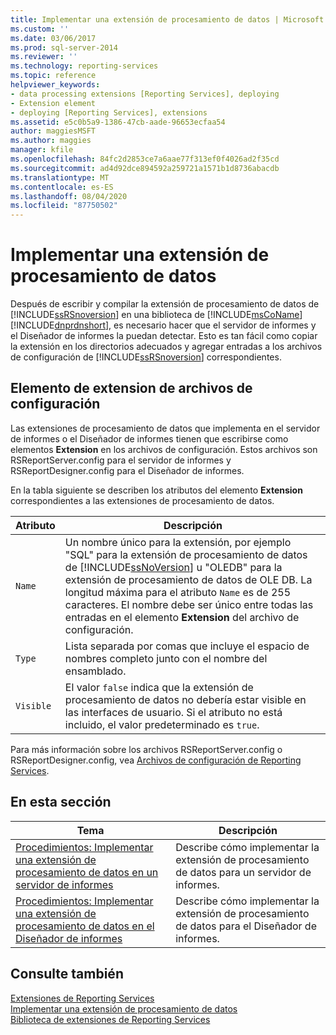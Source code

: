 ```yaml
---
title: Implementar una extensión de procesamiento de datos | Microsoft Docs
ms.custom: ''
ms.date: 03/06/2017
ms.prod: sql-server-2014
ms.reviewer: ''
ms.technology: reporting-services
ms.topic: reference
helpviewer_keywords:
- data processing extensions [Reporting Services], deploying
- Extension element
- deploying [Reporting Services], extensions
ms.assetid: e5c0b5a9-1386-47cb-aade-96653ecfaa54
author: maggiesMSFT
ms.author: maggies
manager: kfile
ms.openlocfilehash: 84fc2d2853ce7a6aae77f313ef0f4026ad2f35cd
ms.sourcegitcommit: ad4d92dce894592a259721a1571b1d8736abacdb
ms.translationtype: MT
ms.contentlocale: es-ES
ms.lasthandoff: 08/04/2020
ms.locfileid: "87750502"
---
```

# <a name="deploying-a-data-processing-extension"></a>Implementar una extensión de procesamiento de datos
  Después de escribir y compilar la extensión de procesamiento de datos de [!INCLUDE[ssRSnoversion](../../../includes/ssrsnoversion-md.md)] en una biblioteca de [!INCLUDE[msCoName](../../../includes/msconame-md.md)] [!INCLUDE[dnprdnshort](../../../includes/dnprdnshort-md.md)], es necesario hacer que el servidor de informes y el Diseñador de informes la puedan detectar. Esto es tan fácil como copiar la extensión en los directorios adecuados y agregar entradas a los archivos de configuración de [!INCLUDE[ssRSnoversion](../../../includes/ssrsnoversion-md.md)] correspondientes.  
  
## <a name="configuration-file-extension-element"></a>Elemento de extension de archivos de configuración  
 Las extensiones de procesamiento de datos que implementa en el servidor de informes o el Diseñador de informes tienen que escribirse como elementos **Extension** en los archivos de configuración. Estos archivos son RSReportServer.config para el servidor de informes y RSReportDesigner.config para el Diseñador de informes.  
  
 En la tabla siguiente se describen los atributos del elemento **Extension** correspondientes a las extensiones de procesamiento de datos.  
  
|Atributo|Descripción|  
|---------------|-----------------|  
|`Name`|Un nombre único para la extensión, por ejemplo "SQL" para la extensión de procesamiento de datos de [!INCLUDE[ssNoVersion](../../../includes/ssnoversion-md.md)] u "OLEDB" para la extensión de procesamiento de datos de OLE DB. La longitud máxima para el atributo `Name` es de 255 caracteres. El nombre debe ser único entre todas las entradas en el elemento **Extension** del archivo de configuración.|  
|`Type`|Lista separada por comas que incluye el espacio de nombres completo junto con el nombre del ensamblado.|  
|`Visible`|El valor `false` indica que la extensión de procesamiento de datos no debería estar visible en las interfaces de usuario. Si el atributo no está incluido, el valor predeterminado es `true`.|  
  
 Para más información sobre los archivos RSReportServer.config o RSReportDesigner.config, vea [Archivos de configuración de Reporting Services](../../report-server/reporting-services-configuration-files.md).  
  
## <a name="in-this-section"></a>En esta sección  
  
|Tema|Descripción|  
|-----------|-----------------|  
|[Procedimientos: Implementar una extensión de procesamiento de datos en un servidor de informes](deploying-a-data-processing-extension-to-a-report-server.md)|Describe cómo implementar la extensión de procesamiento de datos para un servidor de informes.|  
|[Procedimientos: Implementar una extensión de procesamiento de datos en el Diseñador de informes](deploying-a-data-processing-extension-to-report-designer.md)|Describe cómo implementar la extensión de procesamiento de datos para el Diseñador de informes.|  
  
## <a name="see-also"></a>Consulte también  
 [Extensiones de Reporting Services](../reporting-services-extensions.md)   
 [Implementar una extensión de procesamiento de datos](implementing-a-data-processing-extension.md)   
 [Biblioteca de extensiones de Reporting Services](../reporting-services-extension-library.md)  
  
  

